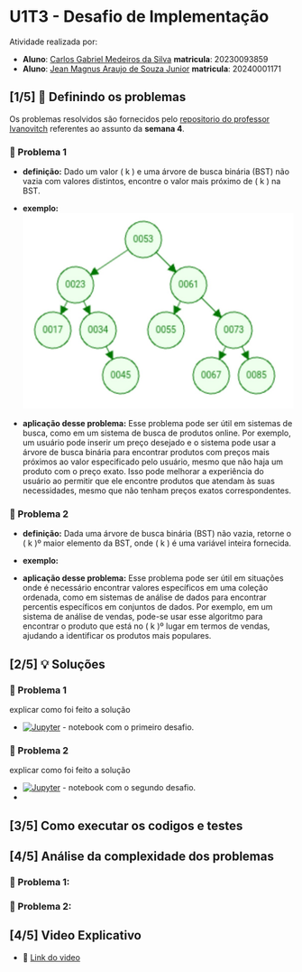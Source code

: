 # U1T3 - Desafio de Implementação

Atividade realizada por:
- **Aluno**: [Carlos Gabriel Medeiros da Silva](https://github.com/CarlosG18) **matricula**: 20230093859
- **Aluno**: [Jean Magnus Araujo de Souza Junior](https://github.com/JeanMagnus) **matricula**: 20240001171

## [1/5] 🤔 Definindo os problemas

Os problemas resolvidos são fornecidos pelo [repositorio do professor Ivanovitch](https://github.com/ivanovitchm/datastructure) referentes ao assunto da **semana 4**.


### 📌 Problema 1

- **definição:** Dado um valor ( k ) e uma árvore de busca binária (BST) não vazia com valores distintos, encontre o valor mais próximo de ( k ) na BST.

- **exemplo:**
![imagem problema 1](https://github.com/CarlosG18/aedii_dca0209/blob/main/unidade1/U1T3/imgs/problema1.jpg)

- **aplicação desse problema:** Esse problema pode ser útil em sistemas de busca, como em um sistema de busca de produtos online. Por exemplo, um usuário pode inserir um preço desejado e o sistema pode usar a árvore de busca binária para encontrar produtos com preços mais próximos ao valor especificado pelo usuário, mesmo que não haja um produto com o preço exato. Isso pode melhorar a experiência do usuário ao permitir que ele encontre produtos que atendam às suas necessidades, mesmo que não tenham preços exatos correspondentes.

### 📌 Problema 2

- **definição:** Dada uma árvore de busca binária (BST) não vazia, retorne o ( k )º maior elemento da BST, onde ( k ) é uma variável inteira fornecida.

- **exemplo:**

- **aplicação desse problema:** Esse problema pode ser útil em situações onde é necessário encontrar valores específicos em uma coleção ordenada, como em sistemas de análise de dados para encontrar percentis específicos em conjuntos de dados. Por exemplo, em um sistema de análise de vendas, pode-se usar esse algoritmo para encontrar o produto que está no ( k )º lugar em termos de vendas, ajudando a identificar os produtos mais populares.

## [2/5] 💡 Soluções

### 📌 Problema 1

explicar como foi feito a solução

- [![Jupyter](https://img.shields.io/badge/-Notebook-191A1B?style=flat-square&logo=jupyter)](https://github.com/CarlosG18/aedii_dca0209/blob/main/unidade1/U1T3/challenge_01_closestvalue.ipynb) - notebook com o primeiro desafio.

### 📌 Problema 2

explicar como foi feito a solução

- [![Jupyter](https://img.shields.io/badge/-Notebook-191A1B?style=flat-square&logo=jupyter)](https://github.com/CarlosG18/aedii_dca0209/blob/main/unidade1/U1T3/challenge_02_kth_largest.ipynb) - notebook com o segundo desafio.
- 

## [3/5] Como executar os codigos e testes

## [4/5] Análise da complexidade dos problemas

### 📌 Problema 1:

### 📌 Problema 2:

## [4/5] Video Explicativo

- 🎥 [Link do video](https://drive.google.com/file/d/14LrgX_7vX5yoe7F-W9U4S-vjGLZN6J7S/view?usp=sharing)
